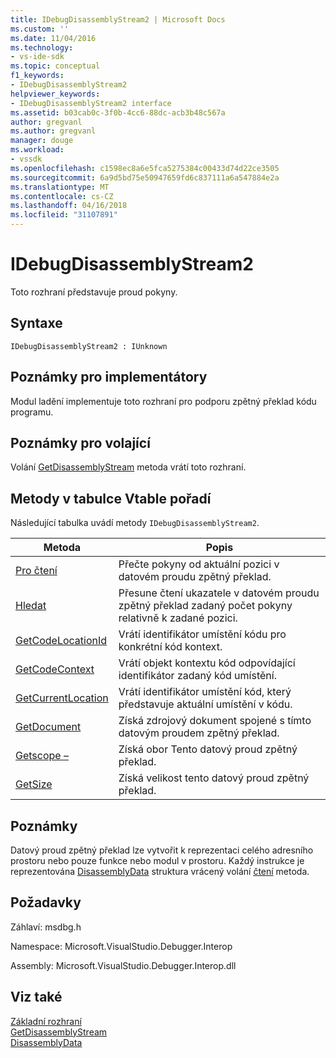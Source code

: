 ```yaml
---
title: IDebugDisassemblyStream2 | Microsoft Docs
ms.custom: ''
ms.date: 11/04/2016
ms.technology:
- vs-ide-sdk
ms.topic: conceptual
f1_keywords:
- IDebugDisassemblyStream2
helpviewer_keywords:
- IDebugDisassemblyStream2 interface
ms.assetid: b03cab0c-3f0b-4cc6-88dc-acb3b48c567a
author: gregvanl
ms.author: gregvanl
manager: douge
ms.workload:
- vssdk
ms.openlocfilehash: c1598ec8a6e5fca5275384c00433d74d22ce3505
ms.sourcegitcommit: 6a9d5bd75e50947659fd6c837111a6a547884e2a
ms.translationtype: MT
ms.contentlocale: cs-CZ
ms.lasthandoff: 04/16/2018
ms.locfileid: "31107891"
---
```

# <a name="idebugdisassemblystream2"></a>IDebugDisassemblyStream2
Toto rozhraní představuje proud pokyny.  
  
## <a name="syntax"></a>Syntaxe  
  
```  
IDebugDisassemblyStream2 : IUnknown  
```  
  
## <a name="notes-for-implementers"></a>Poznámky pro implementátory  
 Modul ladění implementuje toto rozhraní pro podporu zpětný překlad kódu programu.  
  
## <a name="notes-for-callers"></a>Poznámky pro volající  
 Volání [GetDisassemblyStream](../../../extensibility/debugger/reference/idebugprogram2-getdisassemblystream.md) metoda vrátí toto rozhraní.  
  
## <a name="methods-in-vtable-order"></a>Metody v tabulce Vtable pořadí  
 Následující tabulka uvádí metody `IDebugDisassemblyStream2`.  
  
|Metoda|Popis|  
|------------|-----------------|  
|[Pro čtení](../../../extensibility/debugger/reference/idebugdisassemblystream2-read.md)|Přečte pokyny od aktuální pozici v datovém proudu zpětný překlad.|  
|[Hledat](../../../extensibility/debugger/reference/idebugdisassemblystream2-seek.md)|Přesune čtení ukazatele v datovém proudu zpětný překlad zadaný počet pokyny relativně k zadané pozici.|  
|[GetCodeLocationId](../../../extensibility/debugger/reference/idebugdisassemblystream2-getcodelocationid.md)|Vrátí identifikátor umístění kódu pro konkrétní kód kontext.|  
|[GetCodeContext](../../../extensibility/debugger/reference/idebugdisassemblystream2-getcodecontext.md)|Vrátí objekt kontextu kód odpovídající identifikátor zadaný kód umístění.|  
|[GetCurrentLocation](../../../extensibility/debugger/reference/idebugdisassemblystream2-getcurrentlocation.md)|Vrátí identifikátor umístění kód, který představuje aktuální umístění v kódu.|  
|[GetDocument](../../../extensibility/debugger/reference/idebugdisassemblystream2-getdocument.md)|Získá zdrojový dokument spojené s tímto datovým proudem zpětný překlad.|  
|[Getscope –](../../../extensibility/debugger/reference/idebugdisassemblystream2-getscope.md)|Získá obor Tento datový proud zpětný překlad.|  
|[GetSize](../../../extensibility/debugger/reference/idebugdisassemblystream2-getsize.md)|Získá velikost tento datový proud zpětný překlad.|  
  
## <a name="remarks"></a>Poznámky  
 Datový proud zpětný překlad lze vytvořit k reprezentaci celého adresního prostoru nebo pouze funkce nebo modul v prostoru. Každý instrukce je reprezentována [DisassemblyData](../../../extensibility/debugger/reference/disassemblydata.md) struktura vrácený volání [čtení](../../../extensibility/debugger/reference/idebugdisassemblystream2-read.md) metoda.  
  
## <a name="requirements"></a>Požadavky  
 Záhlaví: msdbg.h  
  
 Namespace: Microsoft.VisualStudio.Debugger.Interop  
  
 Assembly: Microsoft.VisualStudio.Debugger.Interop.dll  
  
## <a name="see-also"></a>Viz také  
 [Základní rozhraní](../../../extensibility/debugger/reference/core-interfaces.md)   
 [GetDisassemblyStream](../../../extensibility/debugger/reference/idebugprogram2-getdisassemblystream.md)   
 [DisassemblyData](../../../extensibility/debugger/reference/disassemblydata.md)